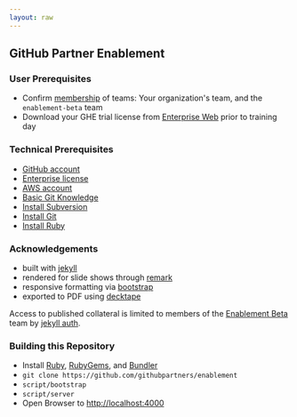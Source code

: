 ```yaml
---
layout: raw
---
```


## GitHub Partner Enablement  

### User Prerequisites
- Confirm [membership](https://github.com/orgs/githubpartners/teams#) of teams: Your organization's team, and the `enablement-beta` team
- Download your GHE trial license from [Enterprise Web](https://enterprise.github.com) prior to training day

### Technical Prerequisites
- [GitHub account](https://github.com/join)
- [Enterprise license](https://enterprise.github.com/login)
- [AWS account](https://aws.amazon.com/)
- [Basic Git Knowledge](https://try.github.io/levels/1/challenges/1)
- [Install Subversion](https://subversion.apache.org/packages.html)
- [Install Git](https://git-scm.com/book/en/v2/Getting-Started-Installing-Git)
- [Install Ruby](https://www.ruby-lang.org/en/documentation/installation/)

### Acknowledgements
- built with [jekyll](https://jekyllrb.com/)
- rendered for slide shows through [remark](http://remarkjs.com/)
- responsive formatting via [bootstrap](http://v4-alpha.getbootstrap.com/)  
- exported to PDF using [decktape](https://github.com/astefanutti/decktape)  

Access to published collateral is limited to members of the [Enablement Beta](https://github.com/orgs/githubpartners/teams/enablement-beta) team by [jekyll auth](https://github.com/benbalter/jekyll-auth).

### Building this Repository
- Install [Ruby](https://github.com/rbenv/rbenv), [RubyGems](https://github.com/rubygems/rubygems), and [Bundler](https://github.com/bundler/bundler)
- `git clone https://github.com/githubpartners/enablement`
- `script/bootstrap`
- `script/server`
- Open Browser to [http://localhost:4000](http://localhost:4000)